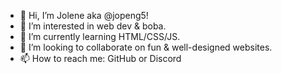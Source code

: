 - 👋 Hi, I’m Jolene aka @jopeng5!
- 👀 I’m interested in web dev & boba.
- 🌱 I’m currently learning HTML/CSS/JS.
- 💞️ I’m looking to collaborate on fun & well-designed websites.
- 📫 How to reach me: GitHub or Discord

<!---
jopeng5/jopeng5 is a ✨ special ✨ repository because its `README.md` (this file) appears on your GitHub profile.
You can click the Preview link to take a look at your changes.
--->
